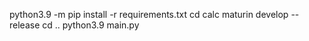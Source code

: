 python3.9 -m pip install -r requirements.txt
cd calc
maturin develop --release
cd ..
python3.9 main.py